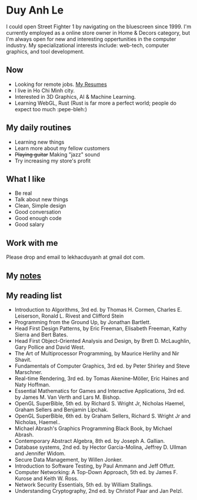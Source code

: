 # Duy Anh Le

I could open Street Fighter 1 by navigating on the bluescreen since 1999.
I'm currently employed as a online store owner in Home & Decors category, but I'm always open for new and interesting oppertunities in the computer industry.
My specializational interests include: web-tech, computer graphics, and tool development.


## Now

- Looking for remote jobs. [My Resumes](https://0xlkda.github.io/resume/short.pdf)
- I live in Ho Chi Minh city.
- Interested in 3D Graphics, AI & Machine Learning.
- Learning WebGL, Rust (Rust is far more a perfect world; people do expect too much :pepe-bleh:)

## My daily routines

- Learning new things
- Learn more about my fellow customers
- ~~Playing guitar~~ Making "jazz" sound
- Try increasing my store's profit

## What I like

- Be real
- Talk about new things
- Clean, Simple design
- Good conversation
- Good enough code
- Good salary

## Work with me

Please drop and email to lekhacduyanh at gmail dot com.

## My [notes](https://github.com/0xlkda/notes)

## My reading list
 
- Introduction to Algorithms, 3rd ed. by Thomas H. Cormen, Charles E. Leiserson, Ronald L. Rivest and Clifford Stein
- Programming from the Ground Up, by Jonathan Bartlett.
- Head First Design Patterns, by Eric Freeman, Elisabeth Freeman, Kathy Sierra and Bert Bates.
- Head First Object-Oriented Analysis and Design, by Brett D. McLaughlin, Gary Pollice and David West.
- The Art of Multiprocessor Programming, by Maurice Herlihy and Nir Shavit.
- Fundamentals of Computer Graphics, 3rd ed. by Peter Shirley and Steve Marschner.
- Real-time Rendering, 3rd ed. by Tomas Akenine-Möller, Eric Haines and Naty Hoffman.
- Essential Mathematics for Games and Interactive Applications, 3rd ed. by James M. Van Verth and Lars M. Bishop.
- OpenGL SuperBible, 5th ed. by Richard S. Wright Jr, Nicholas Haemel, Graham Sellers and Benjamin Lipchak.
- OpenGL SuperBible, 6th ed. by Graham Sellers, Richard S. Wright Jr and Nicholas, Haemel..
- Michael Abrash's Graphics Programming Black Book, by Michael Abrash.
- Contemporary Abstract Algebra, 8th ed. by Joseph A. Gallian.
- Database systems, 2nd ed. by Hector Garcia-Molina, Jeffrey D. Ullman and Jennifer Widom.
- Secure Data Management, by Willen Jonker.
- Introduction to Software Testing, by Paul Ammann and Jeff Offutt.
- Computer Networking: A Top-Down Approach, 5th ed. by James F. Kurose and Keith W. Ross.
- Network Security Essentials, 5th ed. by William Stallings.
- Understanding Cryptography, 2nd ed. by Christof Paar and Jan Pelzl.
